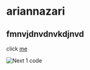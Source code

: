 
# ariannazari
## fmnvjdnvdnvkdjnvd

click [me](https://www.example.com)

![Next 1 code](https://next1code.ir/wp-content/uploads/2024/01/tailwind2-course-cover-500x286.jpg)